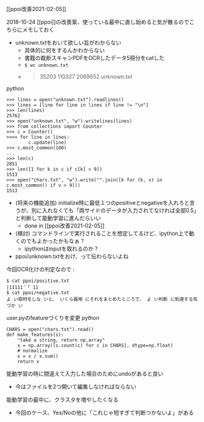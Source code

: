 
[[ppoi改善2021-02-05]]

2018-10-24
[[ppoi]]の改善案、使っている最中に直し始めると気が散るのでこちらにメモしておく

- unknown.txtをおいて欲しい旨がわからない
    - 具体的に何をするんかわからない
    - 書籍の裁断スキャンPDFをOCRしたデータ5冊分をcatした
    - `$ wc unknown.txt `
    - >  35203  110327 2069652 unknown.txt

python

```
>>> lines = open("unknown.txt").readlines()
>>> lines = [line for line in lines if line != "\n"]
>>> len(lines)
25762
>>> open("unknown.txt", "w").writelines(lines)
>>> from collections import Counter
>>> c = Counter()
>>>> for line in lines:
        c.update(line)
>>> c.most_common(100)
...
>>> len(c)
2851
>>> len([1 for k in c if c[k] > 9])
1513
>>> open("chars.txt", "w").write("".join([k for (k, v) in c.most_common() if v > 9]))
1513
```


- (将来の機能追加) initialize時に最低１つのpositiveとnegativeを入れろと言うが、別に入れなくても「両サイドのデータが入力されてなければ全部0.5」と判断して能動学習に進んだらいい
    - done in [[ppoi改善2021-02-05]]
- (検討) コマンドラインで実行されることを想定してるけど、ipython上で動くのでもよかったかもなぁ？
    - ipythonはinputを取れるのか？
- ppoi/unknown.txtをおけ、って伝わらないよね

今回OCR化けの判定なので
:

```
$ cat ppoi/positive.txt
|11111'「 11
$ cat ppoi/negative.txt
よ い取材をしな いと、 いくら器用 にそれをまとめたところで、 よ い判断 に到達する気づか い
```


user.pyのfeatureづくりを変更
python

```
CHARS = open("chars.txt").read()
def make_features(s):
    "take a string, return np.array"
    x = np.array([s.count(c) for c in CHARS], dtype=np.float)
    # normalize                                                                                                                            
    x =	x / x.sum()
    return x
```


能動学習の時に間違えて入力した場合のためにundoがあると良い
- 今はファイルを2つ開いて編集しなければならない

能動学習の最中に、クラスタを増やしたくなる
- 今回のケース、Yes/Noの他に「これじゃ短すぎて判断つかないよ」がある
